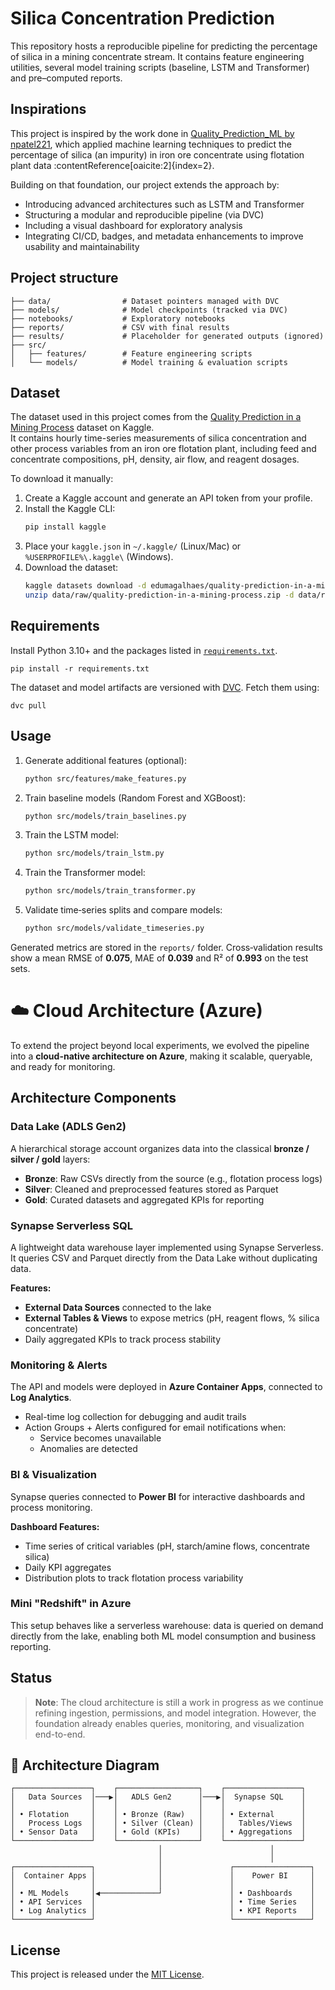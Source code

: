 # Silica Concentration Prediction

This repository hosts a reproducible pipeline for predicting the percentage of silica in a mining concentrate stream. It contains feature engineering utilities, several model training scripts (baseline, LSTM and Transformer) and pre–computed reports.
## Inspirations

This project is inspired by the work done in [Quality_Prediction_ML by npatel221](https://github.com/npatel221/Quality_Prediction_ML), which applied machine learning techniques to predict the percentage of silica (an impurity) in iron ore concentrate using flotation plant data :contentReference[oaicite:2]{index=2}.

Building on that foundation, our project extends the approach by:
- Introducing advanced architectures such as LSTM and Transformer
- Structuring a modular and reproducible pipeline (via DVC)
- Including a visual dashboard for exploratory analysis
- Integrating CI/CD, badges, and metadata enhancements to improve usability and maintainability

## Project structure

```
├── data/                # Dataset pointers managed with DVC
├── models/              # Model checkpoints (tracked via DVC)
├── notebooks/           # Exploratory notebooks
├── reports/             # CSV with final results
├── results/             # Placeholder for generated outputs (ignored)
├── src/
│   ├── features/        # Feature engineering scripts
│   └── models/          # Model training & evaluation scripts
```

## Dataset

The dataset used in this project comes from the [Quality Prediction in a Mining Process](https://www.kaggle.com/datasets/edumagalhaes/quality-prediction-in-a-mining-process) dataset on Kaggle.  
It contains hourly time-series measurements of silica concentration and other process variables from an iron ore flotation plant, including feed and concentrate compositions, pH, density, air flow, and reagent dosages.

To download it manually:

1. Create a Kaggle account and generate an API token from your profile.  
2. Install the Kaggle CLI:
   ```bash
   pip install kaggle
   ```
3. Place your `kaggle.json` in `~/.kaggle/` (Linux/Mac) or `%USERPROFILE%\.kaggle\` (Windows).  
4. Download the dataset:
   ```bash
   kaggle datasets download -d edumagalhaes/quality-prediction-in-a-mining-process -p data/raw
   unzip data/raw/quality-prediction-in-a-mining-process.zip -d data/raw
   ```

## Requirements
Install Python 3.10+ and the packages listed in [`requirements.txt`](requirements.txt).

```
pip install -r requirements.txt
```

The dataset and model artifacts are versioned with [DVC](https://dvc.org/). Fetch them using:

```
dvc pull
```

## Usage
1. Generate additional features (optional):
   ```bash
   python src/features/make_features.py
   ```
2. Train baseline models (Random Forest and XGBoost):
   ```bash
   python src/models/train_baselines.py
   ```
3. Train the LSTM model:
   ```bash
   python src/models/train_lstm.py
   ```
4. Train the Transformer model:
   ```bash
   python src/models/train_transformer.py
   ```
5. Validate time‑series splits and compare models:
   ```bash
   python src/models/validate_timeseries.py
   ```

Generated metrics are stored in the `reports/` folder. Cross‑validation results show a mean RMSE of **0.075**, MAE of **0.039** and R² of **0.993** on the test sets.
# ☁️ Cloud Architecture (Azure)

To extend the project beyond local experiments, we evolved the pipeline into a **cloud-native architecture on Azure**, making it scalable, queryable, and ready for monitoring.

## Architecture Components

### Data Lake (ADLS Gen2)
A hierarchical storage account organizes data into the classical **bronze / silver / gold** layers:

- **Bronze**: Raw CSVs directly from the source (e.g., flotation process logs)
- **Silver**: Cleaned and preprocessed features stored as Parquet
- **Gold**: Curated datasets and aggregated KPIs for reporting

### Synapse Serverless SQL
A lightweight data warehouse layer implemented using Synapse Serverless. It queries CSV and Parquet directly from the Data Lake without duplicating data.

**Features:**
- **External Data Sources** connected to the lake
- **External Tables & Views** to expose metrics (pH, reagent flows, % silica concentrate)
- Daily aggregated KPIs to track process stability

### Monitoring & Alerts
The API and models were deployed in **Azure Container Apps**, connected to **Log Analytics**.

- Real-time log collection for debugging and audit trails
- Action Groups + Alerts configured for email notifications when:
  - Service becomes unavailable
  - Anomalies are detected

### BI & Visualization
Synapse queries connected to **Power BI** for interactive dashboards and process monitoring.

**Dashboard Features:**
- Time series of critical variables (pH, starch/amine flows, concentrate silica)
- Daily KPI aggregates
- Distribution plots to track flotation process variability

### Mini "Redshift" in Azure
This setup behaves like a serverless warehouse: data is queried on demand directly from the lake, enabling both ML model consumption and business reporting.

## Status

> **Note**: The cloud architecture is still a work in progress as we continue refining ingestion, permissions, and model integration. However, the foundation already enables queries, monitoring, and visualization end-to-end.

## 🔧 Architecture Diagram

```
┌─────────────────┐    ┌──────────────────┐    ┌─────────────────┐
│   Data Sources  │───▶│   ADLS Gen2      │───▶│  Synapse SQL    │
│                 │    │                  │    │                 │
│ • Flotation     │    │ • Bronze (Raw)   │    │ • External      │
│   Process Logs  │    │ • Silver (Clean) │    │   Tables/Views  │
│ • Sensor Data   │    │ • Gold (KPIs)    │    │ • Aggregations  │
└─────────────────┘    └──────────────────┘    └─────────────────┘
                                 │                        │
                                 │                        │
┌─────────────────┐              │               ┌─────────────────┐
│  Container Apps │              │               │    Power BI     │
│                 │              │               │                 │
│ • ML Models     │◀─────────────┘               │ • Dashboards    │
│ • API Services  │                              │ • Time Series   │
│ • Log Analytics │                              │ • KPI Reports   │
└─────────────────┘                              └─────────────────┘
```
## License
This project is released under the [MIT License](LICENSE).
